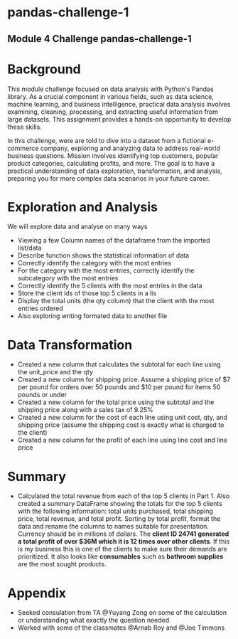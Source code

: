 # pandas-challenge-1
## Module 4 Challenge pandas-challenge-1

# Background
This module challenge focused on data analysis with Python's Pandas library. As a crucial component in various fields, such as data science, machine learning, and business intelligence, practical data analysis involves examining, cleaning, processing, and extracting useful information from large datasets. This assignment provides a hands-on opportunity to develop these skills.

In this challenge, were are told to dive into a dataset from a fictional e-commerce company, exploring and analyzing data to address real-world business questions. Mission involves identifying top customers, popular product categories, calculating profits, and more. The goal is to have a practical understanding of data exploration, transformation, and analysis, preparing you for more complex data scenarios in your future career.

# Exploration and Analysis
We will explore data and analyse on many ways
-   Viewing a few Column names of the dataframe from the imported list/data
-   Describe function shows the statistical information of data
-   Correctly identify the category with the most entries
-   For the category with the most entries, correctly identify the subcategory with the most entries
-   Correctly identify the 5 clients with the most entries in the data
-   Store the client ids of those top 5 clients in a lis
-   Display the total units (the qty column) that the client with the most entries ordered
-   Also exploring writing formated data to another file

# Data Transformation
-   Created a new column that calculates the subtotal for each line using the unit_price and the qty
-   Created a new column for shipping price. Assume a shipping price of $7 per pound for orders over 50 pounds and $10 per pound for items 50 pounds or under
-   Created a new column for the total price using the subtotal and the shipping price along with a sales tax of 9.25%
-   Created a new column for the cost of each line using unit cost, qty, and shipping price (assume the shipping cost is exactly what is charged to the client)
-   Created a new column for the profit of each line using line cost and line price

# Summary
-  Calculated the total revenue from each of the top 5 clients in Part 1. Also created a summary DataFrame showing the totals for the top 5 clients with the following information: total units purchased, total shipping price, total revenue, and total profit. Sorting by total profit, format the data and rename the columns to names suitable for presentation. Currency should be in millions of dollars. The **client ID 24741 generated a total profit of over $36M which it is 12 times over other clients**. If this is my business this is one of the clients to make sure their demands are prioritized. It also looks like **consumables** such as **bathroom supplies** are the most sought products.


# Appendix
- Seeked consulation from TA @Yuyang Zong on some of the calculation or understanding what exactly the question needed
- Worked with some of the classmates @Arnab Roy and @Joe Timmons





